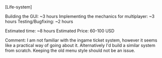 [Life-system]

Building the GUI:                             ~3 hours
Implementing the mechanics for multiplayer:   ~3 hours
Testing/Bugfixing:                            ~2 hours

Estimated time: ~8 hours
Estimated Price: 60-100 USD

Comment:
I am not familiar with the ingame ticket system, however it seems like a practical way of going about it.
Alternatively I'd build a similar system from scratch.
Keeping the old menu style should not be an issue.